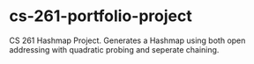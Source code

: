 # cs-261-portfolio-project

CS 261 Hashmap Project. Generates a Hashmap using both open addressing with quadratic probing and seperate chaining.
